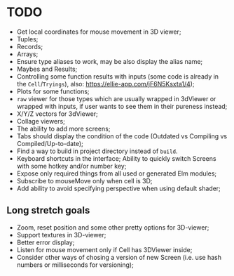 # TODO

* Get local coordinates for mouse movement in 3D viewer;
* Tuples;
* Records;
* Arrays;
* Ensure type aliases to work, may be also display the alias name;
* Maybes and Results;
* Controlling some function results with inputs (some code is already in the `Cell`/`Tryings`), also: https://ellie-app.com/jF6N5Ksxta1/4);
* Plots for some functions;
* `raw` viewer for those types which are usually wrapped in 3dViewer or wrapped with inputs, if user wants to see them in their pureness instead;
* X/Y/Z vectors for 3dViewer;
* Collage viewers;
* The ability to add more screens;
* Tabs should display the condition of the code (Outdated vs Compiling vs Compiled/Up-to-date);
* Find a way to build in project directory instead of `build`.
* Keyboard shortcuts in the interface; Ability to quickly switch Screens with some hotkey and/or number key;
* Expose only required things from all used or generated Elm modules;
* Subscribe to mouseMove only when cell is 3D;
* Add ability to avoid specifying perspective when using default shader;

## Long stretch goals

* Zoom, reset position and some other pretty options for 3D-viewer;
* Support textures in 3D-viewer;
* Better error display;
* Listen for mouse movement only if Cell has 3DViewer inside;
* Consider other ways of chosing a version of new Screen (i.e. use hash numbers or milliseconds for versioning);
